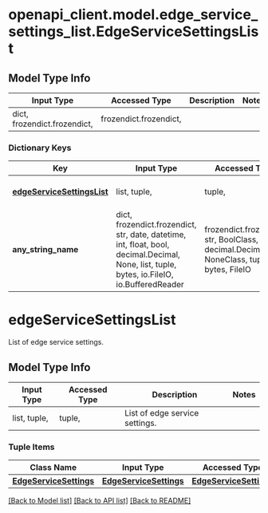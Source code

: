 # openapi_client.model.edge_service_settings_list.EdgeServiceSettingsList

## Model Type Info
Input Type | Accessed Type | Description | Notes
------------ | ------------- | ------------- | -------------
dict, frozendict.frozendict,  | frozendict.frozendict,  |  | 

### Dictionary Keys
Key | Input Type | Accessed Type | Description | Notes
------------ | ------------- | ------------- | ------------- | -------------
**[edgeServiceSettingsList](#edgeServiceSettingsList)** | list, tuple,  | tuple,  | List of edge service settings. | 
**any_string_name** | dict, frozendict.frozendict, str, date, datetime, int, float, bool, decimal.Decimal, None, list, tuple, bytes, io.FileIO, io.BufferedReader | frozendict.frozendict, str, BoolClass, decimal.Decimal, NoneClass, tuple, bytes, FileIO | any string name can be used but the value must be the correct type | [optional]

# edgeServiceSettingsList

List of edge service settings.

## Model Type Info
Input Type | Accessed Type | Description | Notes
------------ | ------------- | ------------- | -------------
list, tuple,  | tuple,  | List of edge service settings. | 

### Tuple Items
Class Name | Input Type | Accessed Type | Description | Notes
------------- | ------------- | ------------- | ------------- | -------------
[**EdgeServiceSettings**](EdgeServiceSettings.md) | [**EdgeServiceSettings**](EdgeServiceSettings.md) | [**EdgeServiceSettings**](EdgeServiceSettings.md) |  | 

[[Back to Model list]](../../README.md#documentation-for-models) [[Back to API list]](../../README.md#documentation-for-api-endpoints) [[Back to README]](../../README.md)

